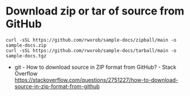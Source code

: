 # Download zip or tar of source from GitHub

```
curl -sSL https://github.com/rwxrob/sample-docs/zipball/main -o sample-docs.zip
curl -sSL https://github.com/rwxrob/sample-docs/tarball/main -o sample-docs.tgz
```

* git - How to download source in ZIP format from GitHub? - Stack Overflow  
  <https://stackoverflow.com/questions/2751227/how-to-download-source-in-zip-format-from-github>
